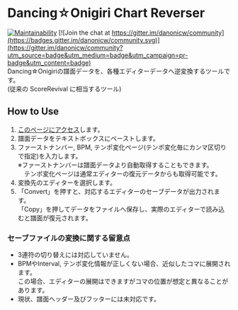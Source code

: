 # Dancing☆Onigiri Chart Reverser
[![Maintainability](https://api.codeclimate.com/v1/badges/cd9f754272b986befd7d/maintainability)](https://codeclimate.com/github/cwtickle/danoniplus-reverser/maintainability)
[![Join the chat at https://gitter.im/danonicw/community](https://badges.gitter.im/danonicw/community.svg)](https://gitter.im/danonicw/community?utm_source=badge&utm_medium=badge&utm_campaign=pr-badge&utm_content=badge)  
Dancing☆Onigiriの譜面データを、各種エディターデータへ逆変換するツールです。  
(従来の ScoreRevival に相当するツール)

## How to Use
1.  [このページにアクセス](https://cwtickle.github.io/danoniplus-reverser/)します。
2.  譜面データをテキストボックスにペーストします。
3.  ファーストナンバー, BPM, テンポ変化ページ(テンポ変化毎にカンマ区切りで指定)を入力します。  
※ファーストナンバーは譜面データより自動取得することもできます。  
　テンポ変化ページは通常エディターの復元データからも取得可能です。
4.  変換先のエディターを選択します。
5. 「Convert」を押すと、対応するエディターのセーブデータが出力されます。  
「Copy」を押してデータをファイルへ保存し、実際のエディターで読み込むと譜面が復元されます。

### セーブファイルの変換に関する留意点
- 3連符の切り替えには対応していません。
- BPMやInterval, テンポ変化情報が正しくない場合、近似したコマに展開されます。  
この場合、エディターの展開はできますがコマの位置が想定と異なることがあります。  
- 現状、譜面ヘッダー及びフッターには未対応です。

